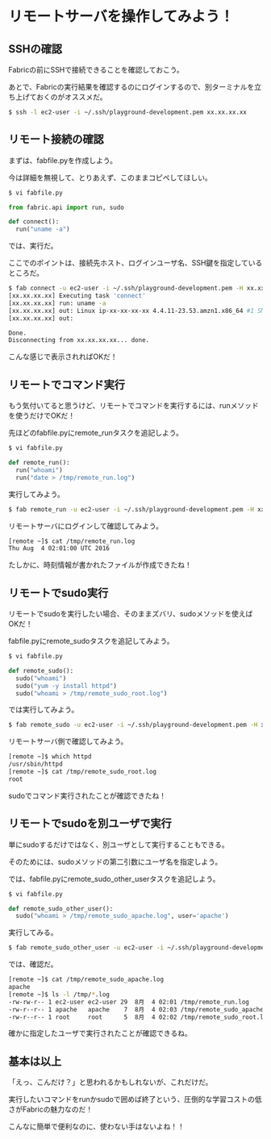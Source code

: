 # リモートサーバを操作してみよう！

## SSHの確認

Fabricの前にSSHで接続できることを確認しておこう。

あとで、Fabricの実行結果を確認するのにログインするので、別ターミナルを立ち上げておくのがオススメだ。

```bash
$ ssh -l ec2-user -i ~/.ssh/playground-development.pem xx.xx.xx.xx
```


## リモート接続の確認

まずは、fabfile.pyを作成しよう。

今は詳細を無視して、とりあえず、このままコピペしてほしい。

```python
$ vi fabfile.py

from fabric.api import run, sudo

def connect():
  run("uname -a")
```

では、実行だ。

ここでのポイントは、接続先ホスト、ログインユーザ名、SSH鍵を指定しているところだ。

```bash
$ fab connect -u ec2-user -i ~/.ssh/playground-development.pem -H xx.xx.xx.xx
[xx.xx.xx.xx] Executing task 'connect'
[xx.xx.xx.xx] run: uname -a
[xx.xx.xx.xx] out: Linux ip-xx-xx-xx-xx 4.4.11-23.53.amzn1.x86_64 #1 SMP Wed Jun 1 22:22:50 UTC 2016 x86_64 x86_64 x86_64 GNU/Linux
[xx.xx.xx.xx] out:

Done.
Disconnecting from xx.xx.xx.xx... done.
```

こんな感じで表示されればOKだ！


## リモートでコマンド実行 

もう気付いてると思うけど、リモートでコマンドを実行するには、runメソッドを使うだけでOKだ！

先ほどのfabfile.pyにremote_runタスクを追記しよう。

```python
$ vi fabfile.py

def remote_run():
  run("whoami")
  run("date > /tmp/remote_run.log")
```

実行してみよう。


```bash
$ fab remote_run -u ec2-user -i ~/.ssh/playground-development.pem -H xx.xx.xx.xx
```

リモートサーバにログインして確認してみよう。

```bash
[remote ~]$ cat /tmp/remote_run.log
Thu Aug  4 02:01:00 UTC 2016
```

たしかに、時刻情報が書かれたファイルが作成できたね！


## リモートでsudo実行

リモートでsudoを実行したい場合、そのままズバリ、sudoメソッドを使えばOKだ！

fabfile.pyにremote_sudoタスクを追記してみよう。

```python
$ vi fabfile.py

def remote_sudo():
  sudo("whoami")
  sudo("yum -y install httpd")
  sudo("whoami > /tmp/remote_sudo_root.log")
```

では実行してみよう。


```bash
$ fab remote_sudo -u ec2-user -i ~/.ssh/playground-development.pem -H xx.xx.xx.xx
```

リモートサーバ側で確認してみよう。


```bash
[remote ~]$ which httpd
/usr/sbin/httpd
[remote ~]$ cat /tmp/remote_sudo_root.log
root
```

sudoでコマンド実行されたことが確認できたね！


## リモートでsudoを別ユーザで実行

単にsudoするだけではなく、別ユーザとして実行することもできる。

そのためには、sudoメソッドの第二引数にユーザ名を指定しよう。

では、fabfile.pyにremote_sudo_other_userタスクを追記しよう。

```python
$ vi fabfile.py

def remote_sudo_other_user():
  sudo("whoami > /tmp/remote_sudo_apache.log", user='apache')
```

実行してみる。

```bash
$ fab remote_sudo_other_user -u ec2-user -i ~/.ssh/playground-development.pem -H xx.xx.xx.xx
```

では、確認だ。


```bash
[remote ~]$ cat /tmp/remote_sudo_apache.log
apache
[remote ~]$ ls -l /tmp/*.log
-rw-rw-r-- 1 ec2-user ec2-user 29  8月  4 02:01 /tmp/remote_run.log
-rw-r--r-- 1 apache   apache    7  8月  4 02:03 /tmp/remote_sudo_apache.log
-rw-r--r-- 1 root     root      5  8月  4 02:02 /tmp/remote_sudo_root.log
```

確かに指定したユーザで実行されたことが確認できるね。


## 基本は以上

「えっ、こんだけ？」と思われるかもしれないが、これだけだ。

実行したいコマンドをrunかsudoで囲めば終了という、圧倒的な学習コストの低さがFabricの魅力なのだ！

こんなに簡単で便利なのに、使わない手はないよね！！

